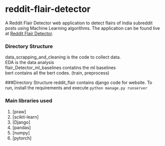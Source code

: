 # reddit-flair-detector

A Reddit Flair Detector web application to detect flairs of India subreddit posts using Machine Learning algorithms. The application can be found live at [Reddit Flair Detector](https://redditherokup.herokuapp.com/).

### Directory Structure
data_scrapping_and_cleaning is the code to collect data.<br>
EDA is the data analysis <br>
flair_Detector_ml_baselines contatins the ml baselines <br>
bert contains all the bert codes. (train, preprocess) <br>

###Directory Structure
reddit_flair contains django code for website. To run, install the requirements and execute `python manage.py runserver`

### Main libraries used
  1. [praw]
  2. [scikit-learn]
  3. [Django]
  4. [pandas]
  5. [numpy]
  6. [pytorch]

